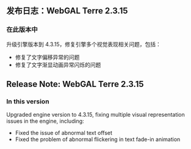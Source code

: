## 发布日志：WebGAL Terre 2.3.15
### 在此版本中
升级引擎版本到 4.3.15，修复引擎多个视觉表现相关问题，包括：
* 修复了文字偏移异常的问题
* 修复了文字渐显动画异常闪烁的问题

## Release Note: WebGAL Terre 2.3.15
### In this version
Upgraded engine version to 4.3.15, fixing multiple visual representation issues in the engine, including:
* Fixed the issue of abnormal text offset
* Fixed the problem of abnormal flickering in text fade-in animation
